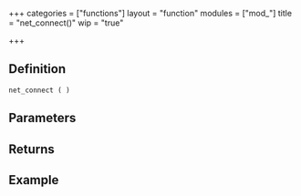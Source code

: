 +++
categories = ["functions"]
layout = "function"
modules = ["mod_"]
title = "net_connect()"
wip = "true"

+++

## Definition

    net_connect ( )

## Parameters

## Returns

## Example

```
```
